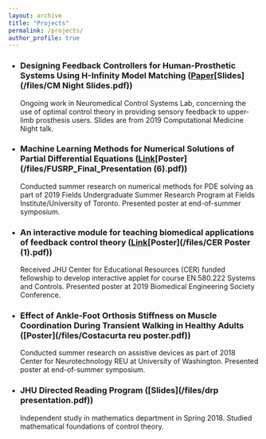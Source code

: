 ```yaml
---
layout: archive
title: "Projects"
permalink: /projects/
author_profile: true
---
```


* ### Designing Feedback Controllers for Human-Prosthetic Systems Using H-Infinity Model Matching ([Paper](https://ieeexplore.ieee.org/document/8512797)[Slides](/files/CM Night Slides.pdf))

   Ongoing work in Neuromedical Control Systems Lab, concerning the use of optimal control theory in providing sensory feedback to upper-limb prosthesis users. Slides are from 2019 Computational Medicine Night talk.
   
* ### Machine Learning Methods for Numerical Solutions of Partial Differential Equations ([Link](https://jcostacurta11.shinyapps.io/code/)[Poster](/files/FUSRP_Final_Presentation (6).pdf))

   Conducted summer research on numerical methods for PDE solving as part of 2019 Fields Undergraduate Summer Research Program at Fields Institute/University of Toronto. Presented poster at end-of-summer symposium. 

* ### An interactive module for teaching biomedical applications of feedback control theory ([Link](https://jcostacurta11.shinyapps.io/code/)[Poster](/files/CER Poster (1).pdf))

   Received JHU Center for Educational Resources (CER) funded fellowship to develop interactive applet for course EN.580.222 Systems and Controls. Presented poster at 2019 Biomedical Engineering Society Conference.
   
* ### Effect of Ankle-Foot Orthosis Stiffness on Muscle Coordination During Transient Walking in Healthy Adults ([Poster](/files/Costacurta reu poster.pdf))

   Conducted summer research on assistive devices as part of 2018 Center for Neurotechnology REU at University of Washington. Presented poster at end-of-summer symposium. 
   
* ### JHU Directed Reading Program ([Slides](/files/drp presentation.pdf))

   Independent study in mathematics department in Spring 2018. Studied mathematical foundations of control theory.
